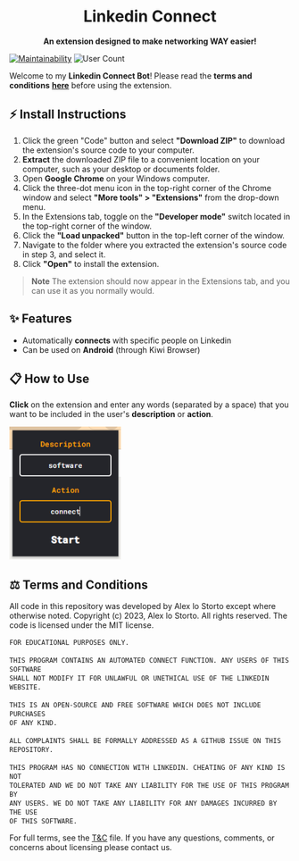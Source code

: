 <h1 align="center">Linkedin Connect</h1>

<p align="center">
  <b>An extension designed to make networking WAY easier!</b>
</p>

[![Maintainability](https://img.shields.io/codeclimate/maintainability/alexlostorto/linkedin-connect?style=for-the-badge&message=Code+Climate&labelColor=222222&logo=Code+Climate&logoColor=FFFFFF)](https://codeclimate.com/github/alexlostorto/linkedin-connect/maintainability)
![User Count](https://vbr.wocr.tk/badge?page_id=alexlostorto.linkedin-connect&text=users&lcolor=222222&color=ffc500&style=for-the-badge&logo=Github)

Welcome to my **Linkedin Connect Bot**! Please read the **terms and conditions** [**here**](T&C.txt) before using the extension.

## ⚡ Install Instructions

1. Click the green "Code" button and select **"Download ZIP"** to download the extension's source code to your computer.
2. **Extract** the downloaded ZIP file to a convenient location on your computer, such as your desktop or documents folder.
3. Open **Google Chrome** on your Windows computer.
4. Click the three-dot menu icon in the top-right corner of the Chrome window and select **"More tools" > "Extensions"** from the drop-down menu.
5. In the Extensions tab, toggle on the **"Developer mode"** switch located in the top-right corner of the window.
6. Click the **"Load unpacked"** button in the top-left corner of the window.
7. Navigate to the folder where you extracted the extension's source code in step 3, and select it.
8. Click **"Open"** to install the extension.

> **Note** The extension should now appear in the Extensions tab, and you can use it as you normally would.

## ✨ Features

- Automatically **connects** with specific people on Linkedin
- Can be used on **Android** (through Kiwi Browser)

## 📋 How to Use

**Click** on the extension and enter any words (separated by a space) that you want to be included in the user's **description** or **action**.

<p align="left">
  <img width="200px" src="https://github.com/alexlostorto/linkedin-connect/raw/main/.github/popup.png" alt="Image of the Linkedin Connect popup">
</p>

## ⚖️ Terms and Conditions

All code in this repository was developed by Alex lo Storto except where otherwise noted. Copyright (c) 2023, Alex lo Storto. All rights reserved. The code is licensed under the MIT license.

```
FOR EDUCATIONAL PURPOSES ONLY.

THIS PROGRAM CONTAINS AN AUTOMATED CONNECT FUNCTION. ANY USERS OF THIS SOFTWARE
SHALL NOT MODIFY IT FOR UNLAWFUL OR UNETHICAL USE OF THE LINKEDIN WEBSITE.

THIS IS AN OPEN-SOURCE AND FREE SOFTWARE WHICH DOES NOT INCLUDE PURCHASES
OF ANY KIND.

ALL COMPLAINTS SHALL BE FORMALLY ADDRESSED AS A GITHUB ISSUE ON THIS
REPOSITORY.

THIS PROGRAM HAS NO CONNECTION WITH LINKEDIN. CHEATING OF ANY KIND IS NOT
TOLERATED AND WE DO NOT TAKE ANY LIABILITY FOR THE USE OF THIS PROGRAM BY
ANY USERS. WE DO NOT TAKE ANY LIABILITY FOR ANY DAMAGES INCURRED BY THE USE
OF THIS SOFTWARE.
```

For full terms, see the [T&C](T&C.txt) file. If you have any questions, comments, or concerns about licensing please contact us.
